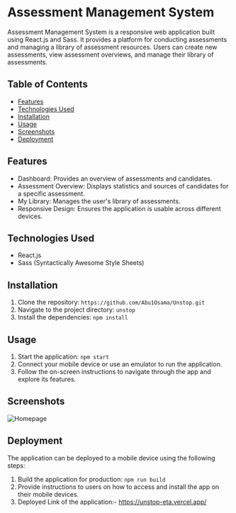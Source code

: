 # Assessment Management System

Assessment Management System is a responsive web application built using React.js and Sass. It provides a platform for conducting assessments and managing a library of assessment resources. Users can create new assessments, view assessment overviews, and manage their library of assessments.

## Table of Contents

- [Features](#features)
- [Technologies Used](#technologies-used)
- [Installation](#installation)
- [Usage](#usage)
- [Screenshots](#screenshots)
- [Deployment](#deployment)

## Features

- Dashboard: Provides an overview of assessments and candidates.
- Assessment Overview: Displays statistics and sources of candidates for a specific assessment.
- My Library: Manages the user's library of assessments.
- Responsive Design: Ensures the application is usable across different devices.

## Technologies Used

- React.js
- Sass (Syntactically Awesome Style Sheets)

## Installation

1. Clone the repository: `https://github.com/Abu1Osama/Unstop.git`
2. Navigate to the project directory: `unstop`
3. Install the dependencies: `npm install`

## Usage

1. Start the application: `npm start`
2. Connect your mobile device or use an emulator to run the application.
3. Follow the on-screen instructions to navigate through the app and explore its features.

## Screenshots
![Homepage]('./src/assest/pic1.png')

## Deployment

The application can be deployed to a mobile device using the following steps:

1. Build the application for production: `npm run build`
2. Provide instructions to users on how to access and install the app on their mobile devices.
3. Deployed Link of the application:- https://unstop-eta.vercel.app/
